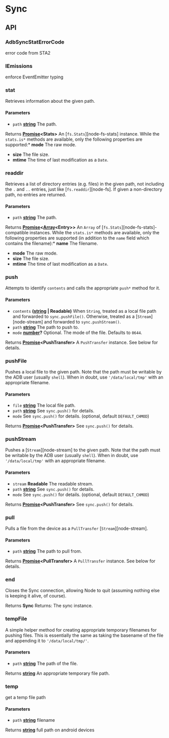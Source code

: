 # Sync

## API

<!-- Generated by documentation.js. Update this documentation by updating the source code. -->

### AdbSyncStatErrorCode

error code from STA2

### IEmissions

enforce EventEmitter typing

### stat

Retrieves information about the given path.

#### Parameters

*   `path` **[string](https://developer.mozilla.org/docs/Web/JavaScript/Reference/Global_Objects/String)** The path.

Returns **[Promise](https://developer.mozilla.org/docs/Web/JavaScript/Reference/Global_Objects/Promise)\<Stats>** An \[`fs.Stats`]\[node-fs-stats] instance. While the `stats.is*` methods are available, only the following properties are supported:*   **mode** The raw mode.
*   **size** The file size.
*   **mtime** The time of last modification as a `Date`.

### readdir

Retrieves a list of directory entries (e.g. files) in the given path, not including the `.` and `..` entries, just like \[`fs.readdir`]\[node-fs]. If given a non-directory path, no entries are returned.

#### Parameters

*   `path` **[string](https://developer.mozilla.org/docs/Web/JavaScript/Reference/Global_Objects/String)** The path.

Returns **[Promise](https://developer.mozilla.org/docs/Web/JavaScript/Reference/Global_Objects/Promise)<[Array](https://developer.mozilla.org/docs/Web/JavaScript/Reference/Global_Objects/Array)\<Entry>>** An `Array` of \[`fs.Stats`]\[node-fs-stats]-compatible instances. While the `stats.is*` methods are available, only the following properties are supported (in addition to the `name` field which contains the filename):*   **name** The filename.
*   **mode** The raw mode.
*   **size** The file size.
*   **mtime** The time of last modification as a `Date`.

### push

Attempts to identify `contents` and calls the appropriate `push*` method for it.

#### Parameters

*   `contents` **([string](https://developer.mozilla.org/docs/Web/JavaScript/Reference/Global_Objects/String) | Readable)** When `String`, treated as a local file path and forwarded to `sync.pushFile()`. Otherwise, treated as a \[`Stream`]\[node-stream] and forwarded to `sync.pushStream()`.
*   `path` **[string](https://developer.mozilla.org/docs/Web/JavaScript/Reference/Global_Objects/String)** The path to push to.
*   `mode` **[number](https://developer.mozilla.org/docs/Web/JavaScript/Reference/Global_Objects/Number)?** Optional. The mode of the file. Defaults to `0644`.

Returns **[Promise](https://developer.mozilla.org/docs/Web/JavaScript/Reference/Global_Objects/Promise)\<PushTransfer>** A `PushTransfer` instance. See below for details.

### pushFile

Pushes a local file to the given path. Note that the path must be writable by the ADB user (usually `shell`). When in doubt, use `'/data/local/tmp'` with an appropriate filename.

#### Parameters

*   `file` **[string](https://developer.mozilla.org/docs/Web/JavaScript/Reference/Global_Objects/String)** The local file path.
*   `path` **[string](https://developer.mozilla.org/docs/Web/JavaScript/Reference/Global_Objects/String)** See `sync.push()` for details.
*   `mode`  See `sync.push()` for details. (optional, default `DEFAULT_CHMOD`)

Returns **[Promise](https://developer.mozilla.org/docs/Web/JavaScript/Reference/Global_Objects/Promise)\<PushTransfer>** See `sync.push()` for details.

### pushStream

Pushes a \[`Stream`]\[node-stream] to the given path. Note that the path must be writable by the ADB user (usually `shell`). When in doubt, use `'/data/local/tmp'` with an appropriate filename.

#### Parameters

*   `stream` **Readable** The readable stream.
*   `path` **[string](https://developer.mozilla.org/docs/Web/JavaScript/Reference/Global_Objects/String)** See `sync.push()` for details.
*   `mode`  See `sync.push()` for details. (optional, default `DEFAULT_CHMOD`)

Returns **[Promise](https://developer.mozilla.org/docs/Web/JavaScript/Reference/Global_Objects/Promise)\<PushTransfer>** See `sync.push()` for details.

### pull

Pulls a file from the device as a `PullTransfer` \[`Stream`]\[node-stream].

#### Parameters

*   `path` **[string](https://developer.mozilla.org/docs/Web/JavaScript/Reference/Global_Objects/String)** The path to pull from.

Returns **[Promise](https://developer.mozilla.org/docs/Web/JavaScript/Reference/Global_Objects/Promise)\<PullTransfer>** A `PullTransfer` instance. See below for details.

### end

Closes the Sync connection, allowing Node to quit (assuming nothing else is keeping it alive, of course).

Returns **Sync** Returns: The sync instance.

### tempFile

A simple helper method for creating appropriate temporary filenames for pushing files. This is essentially the same as taking the basename of the file and appending it to `'/data/local/tmp/'`.

#### Parameters

*   `path` **[string](https://developer.mozilla.org/docs/Web/JavaScript/Reference/Global_Objects/String)** The path of the file.

Returns **[string](https://developer.mozilla.org/docs/Web/JavaScript/Reference/Global_Objects/String)** An appropriate temporary file path.

### temp

get a temp file path

#### Parameters

*   `path` **[string](https://developer.mozilla.org/docs/Web/JavaScript/Reference/Global_Objects/String)** filename

Returns **[string](https://developer.mozilla.org/docs/Web/JavaScript/Reference/Global_Objects/String)** full path on android devices

